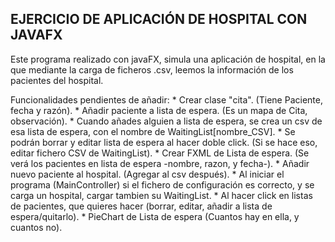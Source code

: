 EJERCICIO DE APLICACIÓN DE HOSPITAL CON JAVAFX
-----------------------------------------------

Este programa realizado con javaFX, simula una aplicación de hospital, en la que mediante la carga de ficheros .csv, leemos la información de los pacientes del hospital.

Funcionalidades pendientes de añadir:
				* Crear clase "cita". (Tiene Paciente, fecha y razón).
				* Añadir paciente a lista de espera. (Es un mapa de Cita, observación).
					* Cuando añades alguien a lista de espera, se crea un csv de esa lista de espera, con el nombre de WaitingList[nombre_CSV].
					* Se podrán borrar y editar lista de espera al hacer doble click. (Si se hace eso, editar fichero CSV de WaitingList).
				* Crear FXML de Lista de espera. (Se verá los pacientes en lista de espera -nombre, razon, y fecha-).
				* Añadir nuevo paciente al hospital. (Agregar al csv después).
				* Al iniciar el programa (MainController) si el fichero de configuración es correcto, y se carga un hospital, cargar tambien su             WaitingList.
				* Al hacer click en listas de pacientes, que quieres hacer (borrar, editar, añadir a lista de espera/quitarlo).
				* PieChart de Lista de espera (Cuantos hay en ella, y cuantos no).
